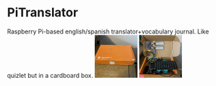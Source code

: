 # PiTranslator
Raspberry Pi-based english/spanish translator+vocabulary journal. Like quizlet but in a cardboard box.
<img src="https://github.com/Dahlia-Dry/PiTranslator/blob/master/IMG_1217.jpg" width="100" height="100">
<img src="https://github.com/Dahlia-Dry/PiTranslator/blob/master/IMG_1216.jpg" width="100" height="100">
